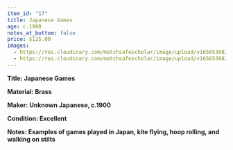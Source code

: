 ```yaml
---
item_id: "17"
title: Japanese Games
age: c.1900
notes_at_bottom: false
price: $125.00
images:
  - https://res.cloudinary.com/matchsafescholar/image/upload/v1656538826/Jap_hoop1.jpg
  - https://res.cloudinary.com/matchsafescholar/image/upload/v1656538826/Jap_hoop2.jpg
---
```

**Title:		Japanese Games**


**Material:	Brass**


**Maker:	        Unknown Japanese, c.1900**


**Condition:	Excellent**


**Notes:		Examples of games played in Japan, kite flying, hoop rolling, and walking on stilts**